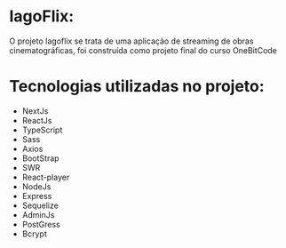# IagoFlix: 
O projeto Iagoflix se trata de uma aplicação de streaming de obras cinematográficas, foi construída como projeto final do curso OneBitCode


# Tecnologias utilizadas no projeto: 
<ul>
    <li> NextJs </li>
    <li> ReactJs</li>
    <li> TypeScript </li>
    <li> Sass </li>
    <li> Axios</li>
    <li> BootStrap </li>
    <li> SWR </li>
    <li> React-player </li>
    <li> NodeJs </li>
    <li> Express </li>
    <li> Sequelize </li>
    <li> AdminJs </li>
    <li> PostGress </li>
    <li> Bcrypt </li>
</ul>



